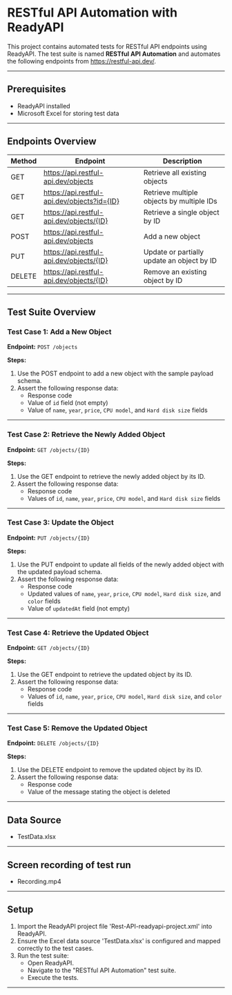 # RESTful API Automation with ReadyAPI

This project contains automated tests for RESTful API endpoints using ReadyAPI. The test suite is named **RESTful API Automation** and automates the following endpoints from https://restful-api.dev/.

---------

## Prerequisites

- ReadyAPI installed
- Microsoft Excel for storing test data

---------

## Endpoints Overview

| Method | Endpoint                                      | Description                                    |
|--------|----------------------------------------------|------------------------------------------------|
| GET    | https://api.restful-api.dev/objects          | Retrieve all existing objects                 |
| GET    | https://api.restful-api.dev/objects?id={ID}  | Retrieve multiple objects by multiple IDs     |
| GET    | https://api.restful-api.dev/objects/{ID}     | Retrieve a single object by ID                |
| POST   | https://api.restful-api.dev/objects          | Add a new object                              |
| PUT    | https://api.restful-api.dev/objects/{ID}     | Update or partially update an object by ID    |
| DELETE | https://api.restful-api.dev/objects/{ID}     | Remove an existing object by ID               |

---------

## Test Suite Overview

### **Test Case 1: Add a New Object**

**Endpoint:** `POST /objects`

**Steps:**
1. Use the POST endpoint to add a new object with the sample payload schema.
2. Assert the following response data:
   - Response code
   - Value of `id` field (not empty)
   - Value of `name`, `year`, `price`, `CPU model`, and `Hard disk size` fields

---------

### **Test Case 2: Retrieve the Newly Added Object**

**Endpoint:** `GET /objects/{ID}`

**Steps:**
1. Use the GET endpoint to retrieve the newly added object by its ID.
2. Assert the following response data:
   - Response code
   - Values of `id`, `name`, `year`, `price`, `CPU model`, and `Hard disk size` fields

---------

### **Test Case 3: Update the Object**

**Endpoint:** `PUT /objects/{ID}`

**Steps:**
1. Use the PUT endpoint to update all fields of the newly added object with the updated payload schema.
2. Assert the following response data:
   - Response code
   - Updated values of `name`, `year`, `price`, `CPU model`, `Hard disk size`, and `color` fields
   - Value of `updatedAt` field (not empty)

---------

### **Test Case 4: Retrieve the Updated Object**

**Endpoint:** `GET /objects/{ID}`

**Steps:**
1. Use the GET endpoint to retrieve the updated object by its ID.
2. Assert the following response data:
   - Response code
   - Values of `id`, `name`, `year`, `price`, `CPU model`, `Hard disk size`, and `color` fields

---------

### **Test Case 5: Remove the Updated Object**

**Endpoint:** `DELETE /objects/{ID}`

**Steps:**
1. Use the DELETE endpoint to remove the updated object by its ID.
2. Assert the following response data:
   - Response code
   - Value of the message stating the object is deleted

---------

## Data Source

- TestData.xlsx

---------

## Screen recording of test run

- Recording.mp4
  
---------

## Setup

1. Import the ReadyAPI project file 'Rest-API-readyapi-project.xml' into ReadyAPI.
2. Ensure the Excel data source 'TestData.xlsx' is configured and mapped correctly to the test cases.
3. Run the test suite:
   - Open ReadyAPI.
   - Navigate to the "RESTful API Automation" test suite.
   - Execute the tests.

---------
